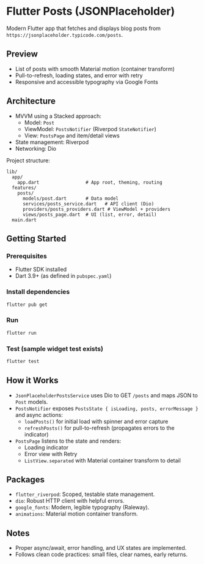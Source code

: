 # Flutter Posts (JSONPlaceholder)

Modern Flutter app that fetches and displays blog posts from `https://jsonplaceholder.typicode.com/posts`.

## Preview
- List of posts with smooth Material motion (container transform)
- Pull-to-refresh, loading states, and error with retry
- Responsive and accessible typography via Google Fonts

## Architecture
- MVVM using a Stacked approach:
  - Model: `Post`
  - ViewModel: `PostsNotifier` (Riverpod `StateNotifier`)
  - View: `PostsPage` and item/detail views
- State management: Riverpod
- Networking: Dio

Project structure:
```
lib/
  app/
    app.dart                 # App root, theming, routing
  features/
    posts/
      models/post.dart       # Data model
      services/posts_service.dart   # API client (Dio)
      providers/posts_providers.dart # ViewModel + providers
      views/posts_page.dart  # UI (list, error, detail)
  main.dart
```

## Getting Started

### Prerequisites
- Flutter SDK installed
- Dart 3.9+ (as defined in `pubspec.yaml`)

### Install dependencies
```bash
flutter pub get
```

### Run
```bash
flutter run
```

### Test (sample widget test exists)
```bash
flutter test
```

## How it Works
- `JsonPlaceholderPostsService` uses Dio to GET `/posts` and maps JSON to `Post` models.
- `PostsNotifier` exposes `PostsState { isLoading, posts, errorMessage }` and async actions:
  - `loadPosts()` for initial load with spinner and error capture
  - `refreshPosts()` for pull-to-refresh (propagates errors to the indicator)
- `PostsPage` listens to the state and renders:
  - Loading indicator
  - Error view with Retry
  - `ListView.separated` with Material container transform to detail

## Packages
- `flutter_riverpod`: Scoped, testable state management.
- `dio`: Robust HTTP client with helpful errors.
- `google_fonts`: Modern, legible typography (Raleway).
- `animations`: Material motion container transform.

## Notes
- Proper async/await, error handling, and UX states are implemented.
- Follows clean code practices: small files, clear names, early returns.

